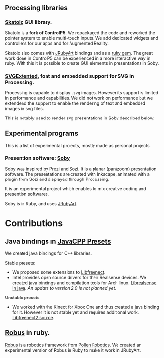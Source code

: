 
## Processing libraries


### [Skatolo](https://rea-lity-tech.github.io/Skatolo/) GUI library.

Skatolo is a **fork of ControlP5**. We repackaged the code and reworked the pointer system to enable multi-touch inputs. We add dedicated widgets and 
controllers for our apps and for Augmented Reality. 

Skatolo also comes with [JRubyArt](https://ruby-processing.github.io/JRubyArt/) bindings and as a [ruby gem](https://rubygems.org/gems/skatolo/versions/0.7.1.0). The great work done in ControlP5 can be experienced in a more interactive way in ruby. With this it is possible to create GUI elements in presentations in Soby.


### [SVGExtented](https://rea-lity-tech.github.io/SVGExtented), font and embedded support for SVG in Processing.

Processing is capable to display `.svg` images. However its support 
is limited in performance and capabilities. We did not work on 
performance but we extendend the support to enable the rendering 
of text and embedded images in svg files. 

This is notably used to render svg presentations in Soby described below. 

## Experimental programs

This is a list of experimental projects, mostly made as personal
projects

###  Presention software: [Soby](https://github.com/poqudrof/Soby)

Soby was inspired by Prezi and Sozi. It is a planar (pan/zoom) presentation software. 
The presentations are created with Inkscape, animated with a plugin from Sozi and displayed through Processing. 

It is an experimental project which enables to mix creative coding and presention softwares. 

Soby is in Ruby, and uses [JRubyArt](https://github.com/ruby-processing/JRubyArt).  


# Contributions

## Java bindings in [JavaCPP Presets](https://github.com/bytedeco/javacpp-presets)

We created java bindings for C++ libraries.

Stable presets: 
* We proposed some extensions to [Libfreenect](https://github.com/bytedeco/javacpp-presets/tree/master/libfreenect).
* Intel provides open source drivers for their Realsense devices. We created java bindings and compilation tools for Arch linux. [Librealsense in java](https://github.com/bytedeco/javacpp-presets/tree/master/librealsense). *An update to version 2.0 is not planned yet*. 

Unstable presets
* We worked with the Kinect for Xbox One and thus created a java binding for it. However it is not stable yet and requires additional work. [Libfreenect2 source](https://github.com/bytedeco/javacpp-presets/tree/master/libfreenect2).



## [Robus](https://github.com/Rea-lity-Tech/RobusRuby) in ruby.

[Robus](https://github.com/pollen/pyrobus) is a robotics framework from [Pollen Robotics](http://pollen-robotics.com/). 
We created an experimental version of Robus in Ruby to make it work in JRubyArt. 

